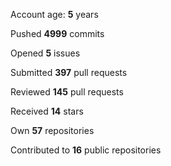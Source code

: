 Account age: **5** years

Pushed **4999** commits

Opened **5** issues

Submitted **397** pull requests

Reviewed **145** pull requests

Received **14** stars

Own **57** repositories

Contributed to **16** public repositories

